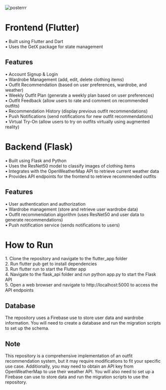 
![posterrr](https://github.com/user-attachments/assets/fa36fbca-e035-45df-8c0c-13cf60b27d42)


<h1>Frontend (Flutter) </h1> 
•	Built using Flutter and Dart <br>
•	Uses the GetX package for state management<br>
<h2>Features</h2>
•	Account Signup & Login <br>
•	Wardrobe Management (add, edit, delete clothing items) <br>
•	Outfit Recommendation (based on user preferences, wardrobe, and weather) <br>
•	Weekly Outfit Plan (generate a weekly plan based on user preferences) <br>
•	Outfit Feedback (allow users to rate and comment on recommended outfits) <br>
•	Recommendation History (display previous outfit recommendations) <br>
•	Push Notifications (send notifications for new outfit recommendations) <br>
•	Virtual Try-On (allow users to try on outfits virtually using augmented reality)<br>

<h1>Backend (Flask) </h1>
•	Built using Flask and Python <br>
•	Uses the ResNet50 model to classify images of clothing items <br>
•	Integrates with the OpenWeatherMap API to retrieve current weather data <br>
•	Provides API endpoints for the frontend to retrieve recommended outfits <br>
<h2>Features</h2>
•	User authentication and authorization <br>
•	Wardrobe management (store and retrieve user wardrobe data) <br>
•	Outfit recommendation algorithm (uses ResNet50 and user data to generate recommendations) <br>
•	Push notification service (sends notifications to users) <br>

<h1>How to Run</h1>
1.	Clone the repository and navigate to the flutter_app folder <br>
2.	Run flutter pub get to install dependencies <br>
3.	Run flutter run to start the Flutter app <br>
4.	Navigate to the flask_api folder and run python app.py to start the Flask API <br>
5.	Open a web browser and navigate to http://localhost:5000 to access the API endpoints <br>
<h2>Database</h2>
The repository uses a Firebase use to store user data and wardrobe information. You will need to create a database and run the migration scripts to set up the schema.
<h2>Note</h2>
This repository is a comprehensive implementation of an outfit recommendation system, but it may require modifications to fit your specific use case. Additionally, you may need to obtain an API key from OpenWeatherMap to use their weather API. You will also need to set up a Firebase can use to store data and run the migration scripts to use the repository.

